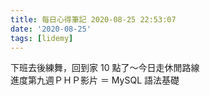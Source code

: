 ```yaml
---
title: 每日心得筆記 2020-08-25 22:53:07
date: '2020-08-25'
tags: [lidemy]
---
```


下班去後練舞，回到家 10 點了～今日走休閒路線  
進度第九週ＰＨＰ影片 ＝ MySQL 語法基礎
